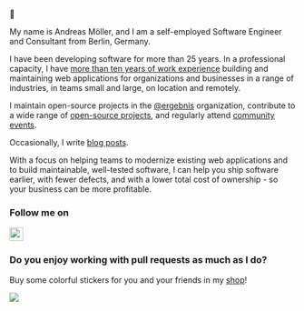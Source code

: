 :wave:

My name is Andreas Möller, and I am a self-employed Software Engineer and Consultant from Berlin, Germany.

I have been developing software for more than 25 years. In a professional capacity, I have [more than ten years of work experience](https://localheinz.com/work-experience/) building and maintaining web applications for organizations and businesses in a range of industries, in teams small and large, on location and remotely.

I maintain open-source projects in the [@ergebnis](https://github.com/ergebnis) organization, contribute to a wide range of [open-source projects](https://github.com/localheinz?tab=repositories&q=&type=fork&language=), and regularly attend [community events](https://localheinz.com/events/).

Occasionally, I write [blog posts](https://localheinz.com/blog/).

With a focus on helping teams to modernize existing web applications and to build maintainable, well-tested software, I can help you ship software earlier, with fewer defects, and with a lower total cost of ownership - so your business can be more profitable.

### Follow me on

<p>
    <a target="_blank" href="https://twitter.com/intent/follow?screen_name=localheinz" title="Follow @localheinz on Twitter"><img src="https://cdn.jsdelivr.net/npm/simple-icons@3.9.0/icons/twitter.svg" width="24px" height=24px"></a>
</p>

### Do you enjoy working with pull requests as much as I do?

Buy some colorful stickers for you and your friends in my <a target="_blank" href="https://shop.localheinz.com" title="shop.localheinz.com">shop</a>!

[![](https://localheinz.com/permanent/img/localheinz/localheinz)](https://localheinz.com/permanent/url/localheinz/localheinz)
